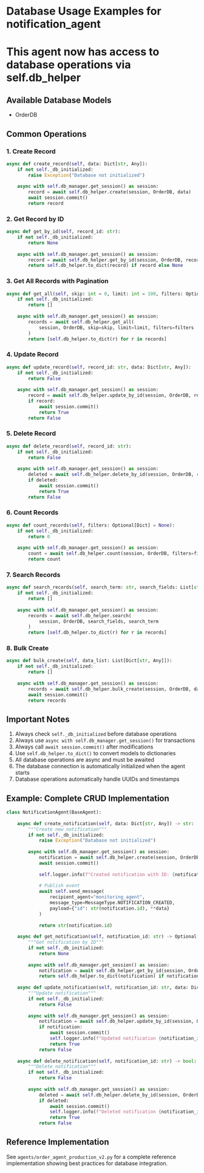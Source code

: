 
# Database Usage Examples for notification_agent
# This agent now has access to database operations via self.db_helper

## Available Database Models
- OrderDB

## Common Operations

### 1. Create Record
```python
async def create_record(self, data: Dict[str, Any]):
    if not self._db_initialized:
        raise Exception("Database not initialized")
    
    async with self.db_manager.get_session() as session:
        record = await self.db_helper.create(session, OrderDB, data)
        await session.commit()
        return record
```

### 2. Get Record by ID
```python
async def get_by_id(self, record_id: str):
    if not self._db_initialized:
        return None
    
    async with self.db_manager.get_session() as session:
        record = await self.db_helper.get_by_id(session, OrderDB, record_id)
        return self.db_helper.to_dict(record) if record else None
```

### 3. Get All Records with Pagination
```python
async def get_all(self, skip: int = 0, limit: int = 100, filters: Optional[Dict] = None):
    if not self._db_initialized:
        return []
    
    async with self.db_manager.get_session() as session:
        records = await self.db_helper.get_all(
            session, OrderDB, skip=skip, limit=limit, filters=filters
        )
        return [self.db_helper.to_dict(r) for r in records]
```

### 4. Update Record
```python
async def update_record(self, record_id: str, data: Dict[str, Any]):
    if not self._db_initialized:
        return False
    
    async with self.db_manager.get_session() as session:
        record = await self.db_helper.update_by_id(session, OrderDB, record_id, data)
        if record:
            await session.commit()
            return True
        return False
```

### 5. Delete Record
```python
async def delete_record(self, record_id: str):
    if not self._db_initialized:
        return False
    
    async with self.db_manager.get_session() as session:
        deleted = await self.db_helper.delete_by_id(session, OrderDB, record_id)
        if deleted:
            await session.commit()
            return True
        return False
```

### 6. Count Records
```python
async def count_records(self, filters: Optional[Dict] = None):
    if not self._db_initialized:
        return 0
    
    async with self.db_manager.get_session() as session:
        count = await self.db_helper.count(session, OrderDB, filters=filters)
        return count
```

### 7. Search Records
```python
async def search_records(self, search_term: str, search_fields: List[str]):
    if not self._db_initialized:
        return []
    
    async with self.db_manager.get_session() as session:
        records = await self.db_helper.search(
            session, OrderDB, search_fields, search_term
        )
        return [self.db_helper.to_dict(r) for r in records]
```

### 8. Bulk Create
```python
async def bulk_create(self, data_list: List[Dict[str, Any]]):
    if not self._db_initialized:
        return []
    
    async with self.db_manager.get_session() as session:
        records = await self.db_helper.bulk_create(session, OrderDB, data_list)
        await session.commit()
        return records
```

## Important Notes

1. Always check `self._db_initialized` before database operations
2. Always use `async with self.db_manager.get_session()` for transactions
3. Always call `await session.commit()` after modifications
4. Use `self.db_helper.to_dict()` to convert models to dictionaries
5. All database operations are async and must be awaited
6. The database connection is automatically initialized when the agent starts
7. Database operations automatically handle UUIDs and timestamps

## Example: Complete CRUD Implementation

```python
class NotificationAgent(BaseAgent):
    
    async def create_notification(self, data: Dict[str, Any]) -> str:
        """Create new notification"""
        if not self._db_initialized:
            raise Exception("Database not initialized")
        
        async with self.db_manager.get_session() as session:
            notification = await self.db_helper.create(session, OrderDB, data)
            await session.commit()
            
            self.logger.info(f"Created notification with ID: {notification.id}")
            
            # Publish event
            await self.send_message(
                recipient_agent="monitoring_agent",
                message_type=MessageType.NOTIFICATION_CREATED,
                payload={"id": str(notification.id), **data}
            )
            
            return str(notification.id)
    
    async def get_notification(self, notification_id: str) -> Optional[Dict]:
        """Get notification by ID"""
        if not self._db_initialized:
            return None
        
        async with self.db_manager.get_session() as session:
            notification = await self.db_helper.get_by_id(session, OrderDB, notification_id)
            return self.db_helper.to_dict(notification) if notification else None
    
    async def update_notification(self, notification_id: str, data: Dict[str, Any]) -> bool:
        """Update notification"""
        if not self._db_initialized:
            return False
        
        async with self.db_manager.get_session() as session:
            notification = await self.db_helper.update_by_id(session, OrderDB, notification_id, data)
            if notification:
                await session.commit()
                self.logger.info(f"Updated notification {notification_id}")
                return True
            return False
    
    async def delete_notification(self, notification_id: str) -> bool:
        """Delete notification"""
        if not self._db_initialized:
            return False
        
        async with self.db_manager.get_session() as session:
            deleted = await self.db_helper.delete_by_id(session, OrderDB, notification_id)
            if deleted:
                await session.commit()
                self.logger.info(f"Deleted notification {notification_id}")
                return True
            return False
```

## Reference Implementation

See `agents/order_agent_production_v2.py` for a complete reference implementation
showing best practices for database integration.
